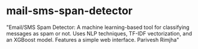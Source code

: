 # mail-sms-span-detector
"Email/SMS Spam Detector: A machine learning-based tool for classifying messages as spam or not. Uses NLP techniques, TF-IDF vectorization, and an XGBoost model. Features a simple web interface. Parivesh Rimjha"
